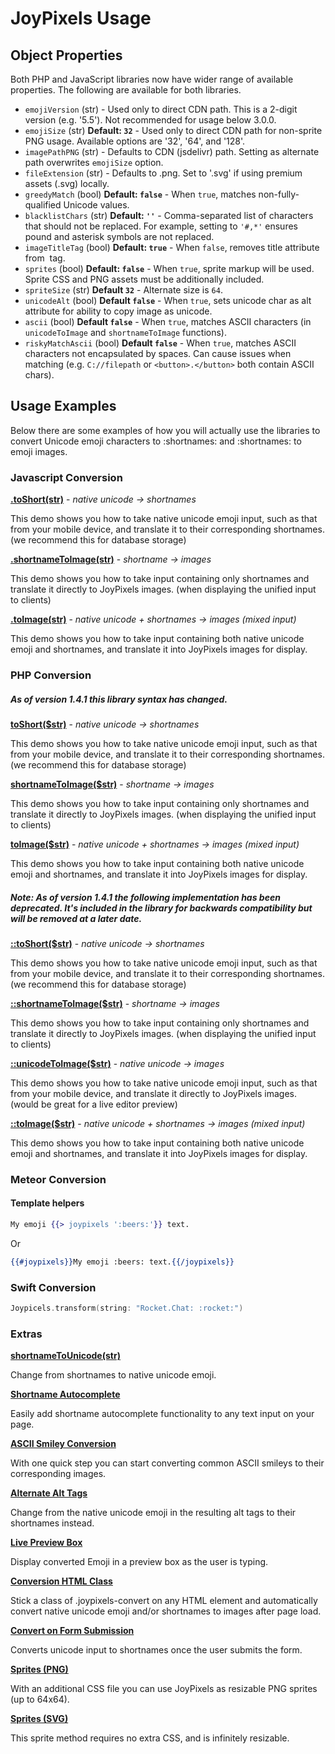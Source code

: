 # JoyPixels Usage

## Object Properties

Both PHP and JavaScript libraries now have wider range of available properties. The following are available for both libraries.

 - `emojiVersion` (str) - Used only to direct CDN path. This is a 2-digit version (e.g. '5.5'). Not recommended for usage below 3.0.0.
 - `emojiSize` (str) **Default: `32`** - Used only to direct CDN path for non-sprite PNG usage. Available options are '32', '64', and '128'.
 - `imagePathPNG` (str) - Defaults to CDN (jsdelivr) path. Setting as alternate path overwrites `emojiSize` option.
 - `fileExtension` (str) - Defaults to .png. Set to '.svg' if using premium assets (.svg) locally.
 - `greedyMatch` (bool) **Default: `false`** - When `true`, matches non-fully-qualified Unicode values.
 - `blacklistChars` (str) **Default: `''`** - Comma-separated list of characters that should not be replaced. For example, setting to `'#,*'` ensures pound and asterisk symbols are not replaced.
 - `imageTitleTag` (bool) **Default: `true`** - When `false`, removes title attribute from <img> tag.
 - `sprites` (bool) **Default: `false`** - When `true`, sprite markup will be used. Sprite CSS and PNG assets must be additionally included.
 - `spriteSize` (str) **Default `32`** - Alternate size is `64`.
 - `unicodeAlt` (bool) **Default `false`** - When `true`, sets unicode char as alt attribute for ability to copy image as unicode.
 - `ascii` (bool) **Default `false`** - When `true`, matches ASCII characters (in `unicodeToImage` and `shortnameToImage` functions).
 - `riskyMatchAscii` (bool) **Default `false`** - When `true`, matches ASCII characters not encapsulated by spaces. Can cause issues when matching (e.g. `C://filepath` or `<button>.</button>` both contain ASCII chars).


## Usage Examples

Below there are some examples of how you will actually use the libraries to convert Unicode emoji characters to :shortnames: and :shortnames: to emoji images.


### Javascript Conversion


**[.toShort\(str\)](https://demos.joypixels.com/latest/jstoshort.html)** - _native unicode -> shortnames_

This demo shows you how to take native unicode emoji input, such as that from your mobile device, and translate it to their corresponding shortnames. (we recommend this for database storage)

**[.shortnameToImage\(str\)](https://demos.joypixels.com/latest/jsshortnametoimage.html)** - _shortname -> images_

This demo shows you how to take input containing only shortnames and translate it directly to JoyPixels images. (when displaying the unified input to clients)

**[.toImage\(str\)](https://demos.joypixels.com/latest/jstoimage.html)** - _native unicode + shortnames -> images (mixed input)_

This demo shows you how to take input containing both native unicode emoji and shortnames, and translate it into JoyPixels images for display.


### PHP Conversion

##### As of version 1.4.1 this library syntax has changed.

**[toShort\($str\)](https://demos.joypixels.com/latest/phptoshort.php)** - _native unicode -> shortnames_

This demo shows you how to take native unicode emoji input, such as that from your mobile device, and translate it to their corresponding shortnames. (we recommend this for database storage)

**[shortnameToImage\($str\)](https://demos.joypixels.com/latest/phpshortnametoimage.php)** - _shortname -> images_

This demo shows you how to take input containing only shortnames and translate it directly to JoyPixels images. (when displaying the unified input to clients)

**[toImage\($str\)](https://demos.joypixels.com/latest/phptoimage.php)** - _native unicode + shortnames -> images (mixed input)_

This demo shows you how to take input containing both native unicode emoji and shortnames, and translate it into JoyPixels images for display.


##### Note: As of version 1.4.1 the following implementation has been deprecated. It's included in the library for backwards compatibility but will be removed at a later date.

**[::toShort\($str\)](https://demos.joypixels.com/1.4.0/phptoshort.php)** - _native unicode -> shortnames_

This demo shows you how to take native unicode emoji input, such as that from your mobile device, and translate it to their corresponding shortnames. (we recommend this for database storage)

**[::shortnameToImage\($str\)](https://demos.joypixels.com/1.4.0/phpshortnametoimage.php)** - _shortname -> images_

This demo shows you how to take input containing only shortnames and translate it directly to JoyPixels images. (when displaying the unified input to clients)

**[::unicodeToImage\($str\)](https://demos.joypixels.com/1.4.0/phpunicodetoimage.php)** - _native unicode -> images_

This demo shows you how to take native unicode emoji input, such as that from your mobile device, and translate it directly to JoyPixels images. (would be great for a live editor preview)

**[::toImage\($str\)](https://demos.joypixels.com/1.4.0/phptoimage.php)** - _native unicode + shortnames -> images (mixed input)_

This demo shows you how to take input containing both native unicode emoji and shortnames, and translate it into JoyPixels images for display.

### Meteor Conversion

#### Template helpers

```handlebars
My emoji {{> joypixels ':beers:'}} text.
```

Or

```handlebars
{{#joypixels}}My emoji :beers: text.{{/joypixels}}
```

### Swift Conversion

```swift
Joypicels.transform(string: "Rocket.Chat: :rocket:")
```

### Extras

**[shortnameToUnicode(str)](https://demos.joypixels.com/latest/shortnametounicode.html)**

Change from shortnames to native unicode emoji.

**[Shortname Autocomplete](https://demos.joypixels.com/latest/autocomplete.html)**

Easily add shortname autocomplete functionality to any text input on your page.

**[ASCII Smiley Conversion](https://demos.joypixels.com/latest/ascii-smileys.html)**

With one quick step you can start converting common ASCII smileys to their corresponding images.

**[Alternate Alt Tags](https://demos.joypixels.com/latest/alternate-alt-tags.html)**

Change from the native unicode emoji in the resulting alt tags to their shortnames instead.

**[Live Preview Box](https://demos.joypixels.com/latest/live-preview.html)**

Display converted Emoji in a preview box as the user is typing.

**[Conversion HTML Class](https://demos.joypixels.com/latest/class-convert.html)**

Stick a class of .joypixels-convert on any HTML element and automatically convert native unicode emoji and/or shortnames to images after page load.

**[Convert on Form Submission](https://demos.joypixels.com/latest/convert-on-submit.html)**

Converts unicode input to shortnames once the user submits the form.

**[Sprites (PNG)](https://demos.joypixels.com/latest/sprites-png.html)**

With an additional CSS file you can use JoyPixels as resizable PNG sprites (up to 64x64).

**[Sprites (SVG)](https://demos.joypixels.com/latest/sprites-svg.html)**

This sprite method requires no extra CSS, and is infinitely resizable.
